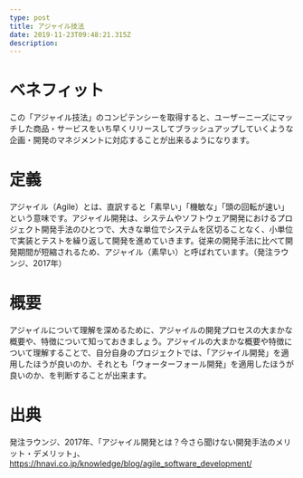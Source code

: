 ```yaml
---
type: post
title: アジャイル技法
date: 2019-11-23T09:48:21.315Z
description:
---
```

# ベネフィット

この「アジャイル技法」のコンピテンシーを取得すると、ユーザーニーズにマッチした商品・サービスをいち早くリリースしてブラッシュアップしていくような企画・開発のマネジメントに対応することが出来るようになります。

# 定義

アジャイル（Agile）とは、直訳すると「素早い」「機敏な」「頭の回転が速い」という意味です。アジャイル開発は、システムやソフトウェア開発におけるプロジェクト開発手法のひとつで、大きな単位でシステムを区切ることなく、小単位で実装とテストを繰り返して開発を進めていきます。従来の開発手法に比べて開発期間が短縮されるため、アジャイル（素早い）と呼ばれています。（発注ラウンジ、2017年）

# 概要

アジャイルについて理解を深めるために、アジャイルの開発プロセスの大まかな概要や、特徴について知っておきましょう。アジャイルの大まかな概要や特徴について理解することで、自分自身のプロジェクトでは、「アジャイル開発」を適用したほうが良いのか、それとも「ウォーターフォール開発」を適用したほうが良いのか、を判断することが出来ます。

# 出典

発注ラウンジ、2017年、「アジャイル開発とは？今さら聞けない開発手法のメリット・デメリット」、https://hnavi.co.jp/knowledge/blog/agile_software_development/
